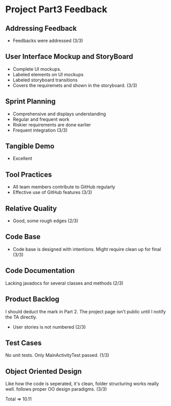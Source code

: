 # Project Part3 Feedback

## Addressing Feedback

- Feedbacks were addressed (3/3)

## User Interface Mockup and StoryBoard

- Complete UI mockups.
- Labeled elements on UI mockups
- Labeled storyboard transitions
- Covers the requiremets and shown in the storyboard. (3/3)

## Sprint Planning

- Comprehensive and displays understanding
- Regular and frequent work
- Riskier requirements are done earlier
- Frequent integration (3/3)

## Tangible Demo 

- Excellent

## Tool Practices

- All team members contribute to GitHub regularly
- Effective use of GitHub features (3/3)

## Relative Quality

- Good, some rough edges (2/3)

## Code Base

- Code base is designed with intentions. Might require clean up for final (3/3)

## Code Documentation

Lacking javadocs for several classes and methods (2/3)

## Product Backlog

I should deduct the mark in Part 2. The project page isn't public until I notify the TA directly.
- User stories is not numbered (2/3)

## Test Cases
No unit tests. Only MainActivityTest passed. (1/3)

## Object Oriented Design
Like how the code is seperated, it's clean, folder structuring works really well. follows proper OO design paradigms. (3/3)

Total => 10.11

